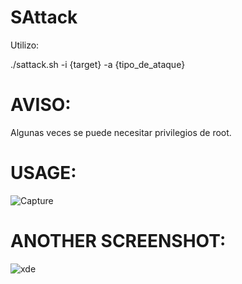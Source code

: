 # SAttack

Utilizo:

  ./sattack.sh -i {target} -a {tipo_de_ataque}
  
# AVISO:
  Algunas veces se puede necesitar privilegios de root.

# USAGE:
![Capture](https://user-images.githubusercontent.com/70720366/160920130-0c08f438-4c17-4260-8a76-f6930672bfa8.PNG)
# ANOTHER SCREENSHOT:
![xde](https://user-images.githubusercontent.com/70720366/160935067-b03cc2db-087c-41a1-b6ea-10c31e316a87.PNG)
